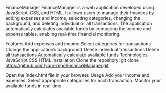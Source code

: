 FinanceManager
FinanceManager is a web application developed using JavaScript, CSS, and HTML. It allows users to manage their finances by adding expenses and income, selecting categories, changing the background, and deleting individual or all transactions. The application automatically calculates available funds by comparing the income and expense tables, enabling real-time financial monitoring.




Features
Add expenses and income
Select categories for transactions
Change the application’s background
Delete individual transactions
Delete all transactions
Automatically calculate available funds
Technologies
JavaScript
CSS
HTML
Installation
Clone the repository:
git clone https://github.com/your-repo/FinanceManager.git






Open the index.html file in your browser.
Usage
Add your income and expenses.
Select appropriate categories for each transaction.
Monitor your available funds in real-time.
